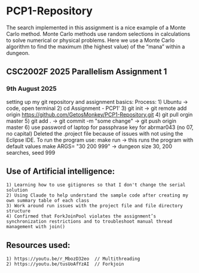 # PCP1-Repository
The search implemented in this assignment is a nice example of a Monte Carlo method. Monte Carlo methods use random selections in calculations to solve numerical or physical problems. Here we use a Monte Carlo algorithm to find the maximum (the highest value) of the “mana” within a dungeon.

## CSC2002F 2025 Parallelism Assignment 1

### 9th August 2025

setting up my git repository and assignment basics: 
    Process:
    1) Ubuntu -> code, open terminal
    2) cd Assignment - PCP1'
    3) git init -> git remote add origin https://github.com/GetosMonkey/PCP1-Repository.git
    4) git pull orgin master
    5) git add . -> git commit -m "some change" -> git push origin master
    6) use password of laptop for passphrase key for abrmar043 (no 07, no capital) 
Deleted the .project file because of issues with not using the Eclipse IDE.
To run the program use: make run -> this runs the program with default values
                        make ARGS= "30 200 999" -> dungeon size 30, 200 searches, seed 999

## Use of Artificial intelligence: 
    1) Learning how to use gitignores so that I don't change the serial solution
    2) Using Claude to help understand the sample code after creating my own summary table of each class
    3) Work around run issues with the project file and file directory structure
    4) Confirmed that ForkJoinPool violates the assignment’s synchronization restrictions and to troubleshoot manual thread management with join()
## Resources used: 
    1) https://youtu.be/r_MbozD32eo  // Multithreading
    2) https://youtu.be/tusUoAfYzAI  // Forkjoin